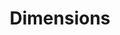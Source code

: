 ---
bigquery: https://console.cloud.google.com/bigquery?p=covid-19-dimensions-ai&page=table&d=data&t=publications
contributors: Digital Science, https://www.digital-science.com/
cost: Free for personal, non-commercial use.
description: Dimensions contains more than 100 million publications, ranging from
  articles published in scholarly journals, books and book chapters, to preprints
  and conference proceedings. All publications are contextualized with linked data
  sets, funding, publications, patents, clinical trials, and policy documents. You
  can also view associated categories, funders, institutions, and researcher profiles.
documentation: https://docs.dimensions.ai/bigquery/index.html
last_edit: Mon, 04 Apr 2022 19:04:00 GMT
location: https://www.dimensions.ai/products/free/
maintained_by: Digital Science, https://www.digital-science.com/
schema_fields: '[''application_number'', ''current_assignee_countries'', ''established'',
  ''pages'', ''investigators'', ''assignee_countries'', ''resulting_publication_doi'',
  ''funder_org_acronyms'', ''date_print'', ''repository_name'', ''funding_cad'', ''research_org_city_names'',
  ''foa_number'', ''funding_aud'', ''name'', ''phase'', ''original_assignee'', ''description'',
  ''labels'', ''mesh_headings'', ''funding_eur'', ''research_orgs'', ''proceedings_title'',
  ''parent_id'', ''active_years'', ''legal_status'', ''external_ids'', ''altmetrics'',
  ''funding_chf'', ''publication_ids'', ''category_hra'', ''journal'', ''linkout'',
  ''license'', ''links'', ''gender'', ''supporting_grant_ids'', ''current_assignee_orgs'',
  ''year'', ''publication_year'', ''granted_date'', ''funding_amount'', ''original_abstract'',
  ''granted_year'', ''citation_string'', ''category_icrp_ct'', ''assignee_orgs'',
  ''expiration_year'', ''grant_number'', ''date'', ''mesh_terms'', ''citations_count'',
  ''embargo_date'', ''open_access_categories_v2'', ''research_org_countries'', ''book_series_title'',
  ''funding_usd'', ''filing_status'', ''funding_cny'', ''inventor_names'', ''associated_publication_arxiv_id'',
  ''priority_date'', ''funding_nzd'', ''ipcr'', ''category_for'', ''family_id'', ''reference_ids'',
  ''funding_jpy'', ''publication_date'', ''language'', ''research_org_state_codes'',
  ''family_members_ids'', ''brief_title'', ''wikipedia_url'', ''date_normal'', ''registry'',
  ''category_hrcs_rac'', ''publisher'', ''type'', ''end_date'', ''original_title'',
  ''associated_publication_pmid'', ''arxiv_id'', ''date_imported_gbq'', ''end_year'',
  ''created_date'', ''funder_orgs'', ''start_year'', ''category_rcdc'', ''eisbn'',
  ''associated_publication_doi'', ''issue'', ''category_sdg'', ''doi'', ''funding_currency'',
  ''date_inserted'', ''researcher_ids'', ''organisation_details'', ''funder_org'',
  ''isbn'', ''funder_org_countries'', ''associated_grant_ids'', ''relationships'',
  ''research_org_country_names'', ''clinical_trial_ids'', ''pmid'', ''filing_date'',
  ''filing_year'', ''categories'', ''volume'', ''priority_year'', ''research_org_cities'',
  ''id'', ''open_access_categories'', ''research_org_state_names'', ''patent_ids'',
  ''citations'', ''email_address'', ''funding_gbp'', ''concepts'', ''abstract'', ''resulting_publication_ids'',
  ''cpc'', ''book_title'', ''journal_lists'', ''start_date'', ''original_assignee_orgs'',
  ''editors'', ''repository_id'', ''date_online'', ''jurisdiction'', ''status'', ''family_count'',
  ''acronyms'', ''aliases'', ''authors'', ''title'', ''conference'', ''legal_events'',
  ''expiration_date'', ''funder_countries'', ''acknowledgements'', ''original_assignee_countries'',
  ''metrics'', ''types'', ''current_assignee'', ''repository_url'', ''interventions'',
  ''address'', ''subtitles'', ''date_modified'', ''category_hrcs_hc'', ''funder_org_cities'',
  ''acronym'', ''conditions'', ''funding_details'', ''associated_publication_id'',
  ''kind'', ''category_uoa'', ''source_id'', ''pmcid'', ''funder_org_state_codes'',
  ''category_icrp_cso'', ''category_bra'', ''cited_by_ids'']'
shortname: dimensions
tags:
- scholarly literature
- patents
- funding
- clinical trials
- academic profiles
terms_of_use: 'Use of both the Dimensions COVID-19 dataset and full Dimensions dataset
  are subject to the Dimensions Terms of use: https://www.dimensions.ai/policies-terms-legal '
title: Dimensions
uuid: dcff88bd-fe6b-4fdb-8159-809bf9d7bc1c
---
